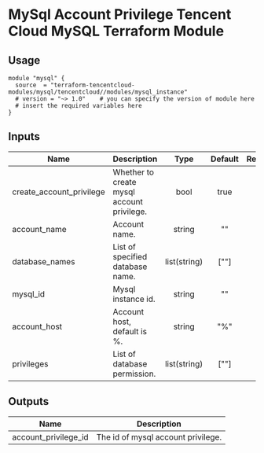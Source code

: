 # MySql Account Privilege Tencent Cloud MySQL Terraform Module

## Usage

```hcl
module "mysql" {
  source  = "terraform-tencentcloud-modules/mysql/tencentcloud//modules/mysql_instance"
  # version = "~> 1.0"    # you can specify the version of module here
  # insert the required variables here
}
```

## Inputs

| Name | Description | Type | Default | Required |
|------|-------------|:----:|:-----:|:-----:|
| create_account_privilege | Whether to create mysql account privilege. | bool | true | no 
| account_name | Account name. | string | "" | yes
| database_names | List of specified database name. | list(string) | [""] | yes
| mysql_id | Mysql instance id. | string | "" | yes
| account_host | Account host, default is %. | string | "%" | no
| privileges | List of database permission. | list(string) | [""] | no

## Outputs

| Name | Description |
|------|-------------|
| account_privilege_id | The id of mysql account privilege. |


<!-- BEGINNING OF PRE-COMMIT-TERRAFORM DOCS HOOK -->
<!-- END OF PRE-COMMIT-TERRAFORM DOCS HOOK -->
